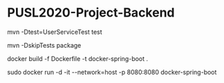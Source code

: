 # PUSL2020-Project-Backend

mvn -Dtest=UserServiceTest test

mvn -DskipTests package

docker build -f Dockerfile -t docker-spring-boot .

sudo docker run -d -it --network=host -p 8080:8080 docker-spring-boot
